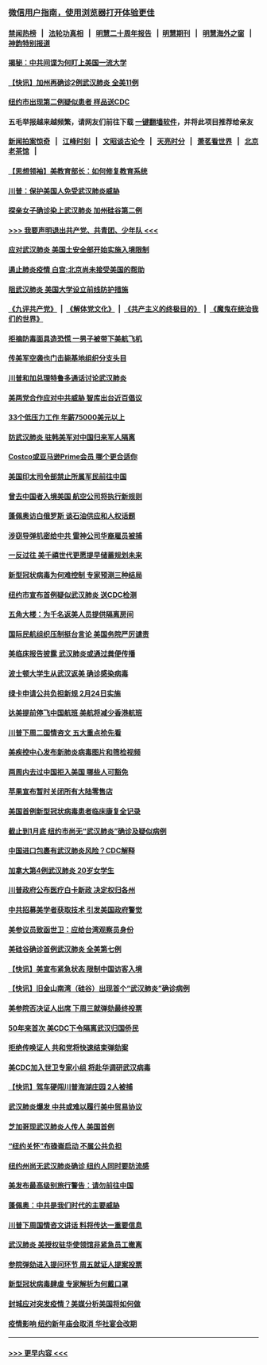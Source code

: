 ### [微信用户指南，使用浏览器打开体验更佳](https://github.com/gfw-breaker/banned-news1/blob/master/indexes/wechat-guide.md?t=0)
#### [禁闻热榜](热点新闻.md?t=0)  &nbsp;&nbsp;|&nbsp;&nbsp; [法轮功真相](https://github.com/gfw-breaker/truth/blob/master/README.md?t=0) &nbsp;&nbsp;|&nbsp;&nbsp; [明慧二十周年报告](https://github.com/gfw-breaker/mh-reports/blob/master/README.md?t=0) &nbsp;&nbsp;|&nbsp;&nbsp;[明慧期刊](https://github.com/gfw-breaker/mh-qikan) &nbsp;&nbsp;|&nbsp;&nbsp; [明慧海外之窗](https://github.com/gfw-breaker/mh-news/blob/master/README.md?t=0) &nbsp;&nbsp;|&nbsp;&nbsp; [神韵特别报道](https://github.com/gfw-breaker/mh-news/blob/master/shenyun.md?t=0)
#### [揭秘：中共间谍为何盯上美国一流大学](../pages/nsc412/n11840270.md?t=02031411) 
#### [【快讯】加州再确诊2例武汉肺炎 全美11例](../pages/nsc412/n11840339.md?t=02031411) 
#### [纽约市出现第二例疑似患者 样品送CDC](../pages/nsc412/n11840010.md?t=02031411) 
#### 五毛举报越来越频繁，请网友们前往下载 [一键翻墙软件](https://github.com/gfw-breaker/ssr-accounts)，并将此项目推荐给亲友
#### [新闻拍案惊奇](https://github.com/gfw-breaker/banned-news1/blob/master/pages/link4.md) &nbsp;&nbsp;|&nbsp;&nbsp; [江峰时刻](https://github.com/gfw-breaker/banned-news1/blob/master/pages/link4.md) &nbsp;&nbsp;|&nbsp;&nbsp; [文昭谈古论今](https://github.com/gfw-breaker/banned-news1/blob/master/pages/link4.md) &nbsp;&nbsp;|&nbsp;&nbsp; [天亮时分](https://github.com/gfw-breaker/banned-news1/blob/master/pages/link4.md) &nbsp;&nbsp;|&nbsp;&nbsp; [萧茗看世界](https://github.com/gfw-breaker/banned-news1/blob/master/pages/link4.md) &nbsp;&nbsp;|&nbsp;&nbsp; [北京老茶馆](https://github.com/gfw-breaker/banned-news1/blob/master/pages/link4.md) &nbsp;&nbsp;|&nbsp;&nbsp; 
#### [【思想领袖】美教育部长：如何修复教育系统](../pages/nsc412/n11690865.md?t=02031411) 
#### [川普：保护美国人免受武汉肺炎威胁](../pages/nsc412/n11839718.md?t=02031411) 
#### [探亲女子确诊染上武汉肺炎 加州硅谷第二例](../pages/nsc412/n11839784.md?t=02031411) 
#### [>>> 我要声明退出共产党、共青团、少年队 <<<](https://github.com/begood0513/goodnews/blob/master/quit/letter.md) 
#### [应对武汉肺炎 美国土安全部开始实施入境限制](../pages/nsc412/n11839729.md?t=02031411) 
#### [遏止肺炎疫情 白宫:北京尚未接受美国的帮助](../pages/nsc412/n11839660.md?t=02031411) 
#### [阻武汉肺炎 美国大学设立前线防护措施](../pages/nsc412/n11839479.md?t=02031411) 
#### [《九评共产党》](https://github.com/begood0513/9ping.md/blob/master/README.md) &nbsp;|&nbsp; [《解体党文化》](../../../../jtdwh.md/blob/master/README.md)  &nbsp;|&nbsp; [《共产主义的终极目的》](../../../../gczydzjmd.md/blob/master/README.md) &nbsp;|&nbsp; [《魔鬼在统治我们的世界》](../../../../mgztzwmdsj.md/blob/master/README.md) 
#### [拒摘防毒面具造恐慌 一男子被带下美航飞机](../pages/nsc412/n11839455.md?t=02031411) 
#### [传美军空袭也门击毙基地组织分支头目](../pages/nsc412/n11839210.md?t=02031411) 
#### [川普和加总理特鲁多通话讨论武汉肺炎](../pages/nsc412/n11839128.md?t=02031411) 
#### [美两党合作应对中共威胁 智库出台近百倡议](../pages/nsc412/n11838437.md?t=02031411) 
#### [33个低压力工作 年薪75000美元以上](../pages/nsc412/n11834441.md?t=02031411) 
#### [防武汉肺炎 驻韩美军对中国归来军人隔离](../pages/nsc412/n11838970.md?t=02031411) 
#### [Costco或亚马逊Prime会员 哪个更合适你](../pages/nsc412/n11834459.md?t=02031411) 
#### [美国印太司令部禁止所属军民前往中国](../pages/nsc412/n11838418.md?t=02031411) 
#### [曾去中国者入境美国 航空公司将执行新规则](../pages/nsc412/n11838375.md?t=02031411) 
#### [蓬佩奥访白俄罗斯 谈石油供应和人权话题](../pages/nsc412/n11838242.md?t=02031411) 
#### [涉窃导弹机密给中共 雷神公司华裔雇员被捕](../pages/nsc412/n11838129.md?t=02031411) 
#### [一反过往 美千禧世代更愿提早储蓄规划未来](../pages/nsc412/n11837601.md?t=02031411) 
#### [新型冠状病毒为何难控制 专家预测三种结局](../pages/nsc412/n11838002.md?t=02031411) 
#### [纽约市宣布首例疑似武汉肺炎 送CDC检测](../pages/nsc412/n11837852.md?t=02031411) 
#### [五角大楼：为千名返美人员提供隔离房间](../pages/nsc412/n11837831.md?t=02031411) 
#### [国际民航组织压制挺台言论 美国务院严厉谴责](../pages/nsc412/n11837791.md?t=02031411) 
#### [美临床报告披露 武汉肺炎或通过粪便传播](../pages/nsc412/n11837626.md?t=02031411) 
#### [波士顿大学生从武汉返美 确诊感染病毒](../pages/nsc412/n11837580.md?t=02031411) 
#### [绿卡申请公共负担新规 2月24日实施](../pages/nsc412/n11836634.md?t=02031411) 
#### [达美提前停飞中国航班 美航将减少香港航班](../pages/nsc412/n11837649.md?t=02031411) 
#### [川普下周二国情咨文 五大重点抢先看](../pages/nsc412/n11837512.md?t=02031411) 
#### [美疾控中心发布新肺炎病毒图片和筛检视频](../pages/nsc412/n11837491.md?t=02031411) 
#### [两周内去过中国拒入美国 哪些人可豁免](../pages/nsc412/n11837400.md?t=02031411) 
#### [苹果宣布暂时关闭所有大陆零售店](../pages/nsc412/n11837097.md?t=02031411) 
#### [美国首例新型冠状病毒患者临床康复全记录](../pages/nsc412/n11836513.md?t=02031411) 
#### [截止到1月底  纽约市尚无“武汉肺炎”确诊及疑似病例](../pages/nsc412/n11836657.md?t=02031411) 
#### [中国进口包裹有武汉肺炎风险？CDC解释](../pages/nsc412/n11836321.md?t=02031411) 
#### [加拿大第4例武汉肺炎 20岁女学生](../pages/nsc412/n11836537.md?t=02031411) 
#### [川普政府公布医疗白卡新政 决定权归各州](../pages/nsc412/n11836336.md?t=02031411) 
#### [中共招募美学者获取技术 引发美国政府警觉](../pages/nsc412/n11836277.md?t=02031411) 
#### [美参议员致函世卫：应给台湾观察员身份](../pages/nsc412/n11836183.md?t=02031411) 
#### [美硅谷确诊首例武汉肺炎 全美第七例](../pages/nsc412/n11836093.md?t=02031411) 
#### [【快讯】美宣布紧急状态 限制中国访客入境](../pages/nsc412/n11836030.md?t=02031411) 
#### [【快讯】旧金山南湾（硅谷）出现首个“武汉肺炎”确诊病例](../pages/nsc412/n11836084.md?t=02031411) 
#### [美参院否决证人出席 下周三就弹劾最终投票](../pages/nsc412/n11835900.md?t=02031411) 
#### [50年来首次 美CDC下令隔离武汉归国侨民](../pages/nsc412/n11835854.md?t=02031411) 
#### [拒绝传唤证人 共和党将快速结束弹劾案](../pages/nsc412/n11835573.md?t=02031411) 
#### [美CDC加入世卫专家小组 将赴华调研武汉病毒](../pages/nsc412/n11835584.md?t=02031411) 
#### [【快讯】驾车硬闯川普海湖庄园 2人被捕](../pages/nsc412/n11835785.md?t=02031411) 
#### [武汉肺炎爆发 中共或难以履行美中贸易协议](../pages/nsc412/n11834752.md?t=02031411) 
#### [芝加哥现武汉肺炎人传人 美国首例](../pages/nsc412/n11834730.md?t=02031411) 
#### [“纽约关怀”布碌崙启动  不属公共负担](../pages/nsc412/n11834269.md?t=02031411) 
#### [纽约州尚无武汉肺炎确诊  纽约人同时要防流感](../pages/nsc412/n11834247.md?t=02031411) 
#### [美发布最高级别旅行警告：请勿前往中国](../pages/nsc412/n11834038.md?t=02031411) 
#### [蓬佩奥：中共是我们时代的主要威胁](../pages/nsc412/n11833434.md?t=02031411) 
#### [川普下周国情咨文讲话 料将传达一重要信息](../pages/nsc412/n11833714.md?t=02031411) 
#### [武汉肺炎 美授权驻华使领馆非紧急员工撤离](../pages/nsc412/n11833604.md?t=02031411) 
#### [参院弹劾进入提问环节 周五就证人提案投票](../pages/nsc412/n11833522.md?t=02031411) 
#### [新型冠状病毒肆虐 专家解析为何戴口罩](../pages/nsc412/n11833332.md?t=02031411) 
#### [封城应对突发疫情？美媒分析美国将如何做](../pages/nsc412/n11831560.md?t=02031411) 
#### [疫情影响 纽约新年庙会取消 华社宴会改期](../pages/nsc412/n11831457.md?t=02031411) 

----
#### [ >>> 更早内容 <<< ](../indexes/nsc412-earlier.md)
